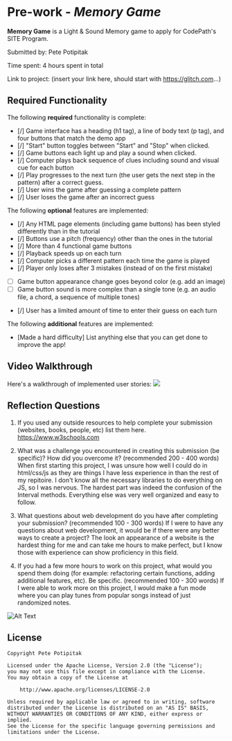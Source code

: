 # Pre-work - *Memory Game*

**Memory Game** is a Light & Sound Memory game to apply for CodePath's SITE Program. 

Submitted by: Pete Potipitak

Time spent: 4 hours spent in total

Link to project: (insert your link here, should start with https://glitch.com...)

## Required Functionality

The following **required** functionality is complete:

* [/] Game interface has a heading (h1 tag), a line of body text (p tag), and four buttons that match the demo app
* [/] "Start" button toggles between "Start" and "Stop" when clicked. 
* [/] Game buttons each light up and play a sound when clicked. 
* [/] Computer plays back sequence of clues including sound and visual cue for each button
* [/] Play progresses to the next turn (the user gets the next step in the pattern) after a correct guess. 
* [/] User wins the game after guessing a complete pattern
* [/] User loses the game after an incorrect guess

The following **optional** features are implemented:

* [/] Any HTML page elements (including game buttons) has been styled differently than in the tutorial
* [/] Buttons use a pitch (frequency) other than the ones in the tutorial
* [/] More than 4 functional game buttons
* [/] Playback speeds up on each turn
* [/] Computer picks a different pattern each time the game is played
* [/] Player only loses after 3 mistakes (instead of on the first mistake)
* [ ] Game button appearance change goes beyond color (e.g. add an image)
* [ ] Game button sound is more complex than a single tone (e.g. an audio file, a chord, a sequence of multiple tones)
* [/] User has a limited amount of time to enter their guess on each turn

The following **additional** features are implemented:

- [Made a hard difficulty] List anything else that you can get done to improve the app!

## Video Walkthrough

Here's a walkthrough of implemented user stories:
![](your-link-here)


## Reflection Questions
1. If you used any outside resources to help complete your submission (websites, books, people, etc) list them here. 
https://www.w3schools.com 

2. What was a challenge you encountered in creating this submission (be specific)? How did you overcome it? (recommended 200 - 400 words) 
When first starting this project, I was unsure how well I could do in html/css/js as they are things I have less experience in than the rest of my repitoire.
I don't know all the necessary libraries to do everything on JS, so I was nervous. The hardest part was indeed the confusion of the 
Interval methods. Everything else was very well organized and easy to follow.

3. What questions about web development do you have after completing your submission? (recommended 100 - 300 words) 
If I were to have any questions about web development, it would be if there were any better ways to create a project? 
The look an appearance of a website is the hardest thing for me and can take me hours to make perfect, but I know those with experience can show proficiency in
this field.

4. If you had a few more hours to work on this project, what would you spend them doing (for example: refactoring certain functions, adding additional features, etc). Be specific. (recommended 100 - 300 words) 
If I were able to work more on this project, I would make a fun mode where you can play tunes from popular 
songs instead of just randomized notes. 

![Alt Text](First.gif)

## License

    Copyright Pete Potipitak

    Licensed under the Apache License, Version 2.0 (the "License");
    you may not use this file except in compliance with the License.
    You may obtain a copy of the License at

        http://www.apache.org/licenses/LICENSE-2.0

    Unless required by applicable law or agreed to in writing, software
    distributed under the License is distributed on an "AS IS" BASIS,
    WITHOUT WARRANTIES OR CONDITIONS OF ANY KIND, either express or implied.
    See the License for the specific language governing permissions and
    limitations under the License.